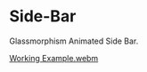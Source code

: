 # Side-Bar
Glassmorphism Animated  Side Bar.


[Working Example.webm](https://github.com/Shaheryarkhalid/Animated-Button-With-Border-Hover-Animation/assets/41621149/592289c0-3e3f-461b-98c4-e8f0a6c6a1e2)
